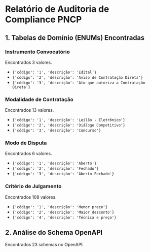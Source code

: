 # Relatório de Auditoria de Compliance PNCP

## 1. Tabelas de Domínio (ENUMs) Encontradas

### Instrumento Convocatório
Encontrados 3 valores.
- `{'código': '1', 'descrição': 'Edital'}`
- `{'código': '2', 'descrição': 'Aviso de Contratação Direta'}`
- `{'código': '3', 'descrição': 'Ato que autoriza a Contratação Direta'}`


### Modalidade de Contratação
Encontrados 13 valores.
- `{'código': '1', 'descrição': 'Leilão - Eletrônico'}`
- `{'código': '2', 'descrição': 'Diálogo Competitivo'}`
- `{'código': '3', 'descrição': 'Concurso'}`


### Modo de Disputa
Encontrados 6 valores.
- `{'código': '1', 'descrição': 'Aberto'}`
- `{'código': '2', 'descrição': 'Fechado'}`
- `{'código': '3', 'descrição': 'Aberto-Fechado'}`


### Critério de Julgamento
Encontrados 108 valores.
- `{'código': '1', 'descrição': 'Menor preço'}`
- `{'código': '2', 'descrição': 'Maior desconto'}`
- `{'código': '4', 'descrição': 'Técnica e preço'}`


## 2. Análise do Schema OpenAPI

Encontrados 23 schemas no OpenAPI.

